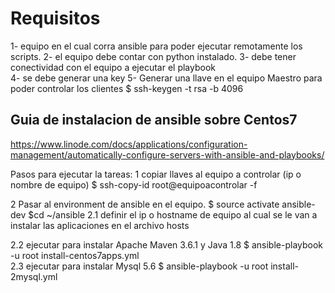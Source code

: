 # Requisitos 
1- equipo  en el cual corra ansible para poder ejecutar remotamente los scripts.
2- el equipo debe contar con python instalado.
3- debe tener conectividad con el equipo a ejecutar el playbook  
4- se debe generar una key 
5- Generar una llave en el equipo Maestro para poder controlar los clientes 
$ ssh-keygen -t rsa -b 4096

## Guia de instalacion de ansible sobre Centos7
https://www.linode.com/docs/applications/configuration-management/automatically-configure-servers-with-ansible-and-playbooks/

Pasos para ejecutar la tareas:
1 copiar llaves al equipo a controlar (ip o nombre de equipo)
$ ssh-copy-id root@equipoacontrolar -f


2 Pasar al environment  de ansible en el equipo. 
   $ source activate ansible-dev
   $cd ~/ansible
2.1 definir el ip o hostname de equipo al cual se le van a instalar las aplicaciones en el archivo hosts


2.2 ejecutar  para instalar  Apache Maven 3.6.1 y  Java 1.8
$ ansible-playbook -u root install-centos7apps.yml  
2.3 ejecutar para instalar Mysql 5.6
$ ansible-playbook -u root install-2mysql.yml
